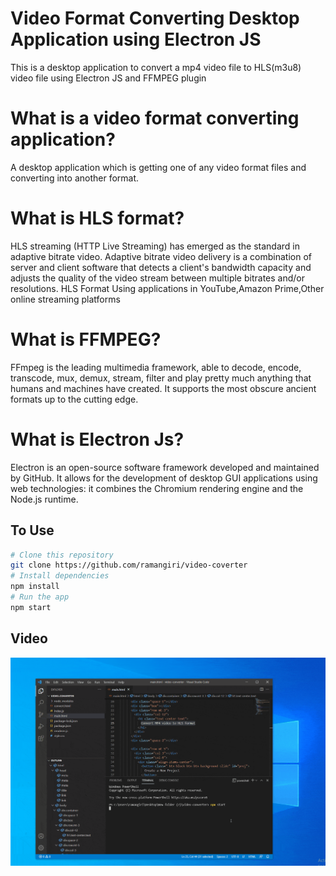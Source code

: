 # Video Format Converting Desktop Application using Electron JS

This is a desktop application to convert a mp4 video file to HLS(m3u8) video file using Electron JS and FFMPEG plugin


# What is a video format converting application?
 A desktop application which is getting one of any video format files and converting into another format.

# What is HLS format?
HLS streaming (HTTP Live Streaming) has emerged as the standard in adaptive bitrate video.
Adaptive bitrate video delivery is a combination of server and client software that detects a client's bandwidth capacity and adjusts the quality of the video stream between multiple bitrates and/or resolutions.
HLS Format Using applications in YouTube,Amazon Prime,Other online streaming platforms

# What is FFMPEG?
FFmpeg is the leading multimedia framework, able to decode, encode, transcode, mux, demux, stream, filter and play pretty much anything that humans and machines have created. It supports the most obscure ancient formats up to the cutting edge.

# What is Electron Js?
Electron is an open-source software framework developed and maintained by GitHub. It allows for the development of desktop GUI applications using web technologies: it combines the Chromium rendering engine and the Node.js runtime.


## To Use

```bash
# Clone this repository
git clone https://github.com/ramangiri/video-coverter
# Install dependencies
npm install
# Run the app
npm start
```

## Video

![Alt text](gif.gif?raw=true "Video Converter app")
